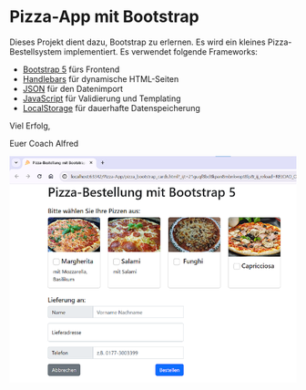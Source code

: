 # Pizza-App mit Bootstrap #

Dieses Projekt dient dazu, Bootstrap zu erlernen. Es wird ein kleines Pizza-Bestellsystem implementiert. Es verwendet folgende Frameworks:
* [Bootstrap 5](https://getbootstrap.com/docs/5.3/getting-started/introduction/#cdn-links) fürs Frontend
* [Handlebars](https://handlebarsjs.com/guide/) für dynamische HTML-Seiten
* [JSON](https://www.w3schools.com/js/js_json_intro.asp) für den Datenimport
* [JavaScript](https://www.w3schools.com/js/default.asp) für Validierung und Templating
* [LocalStorage](https://www.w3schools.com/html/html5_webstorage.asp) für dauerhafte Datenspeicherung

Viel Erfolg, 

Euer Coach Alfred 

![Screenshot](img/Pizza-App.png)
